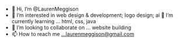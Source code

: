 - 👋 Hi, I’m @LaurenMeggison
- 👀 I’m interested in web design & development; logo design; ai
  🌱 I’m currently learning ... html, css, java
- 💞️ I’m looking to collaborate on ... website building 
- 📫 How to reach me ...laurenmeggison@gmail.com

<!---
LaurenMeggison/LaurenMeggison is a ✨ special ✨ repository because its `README.md` (this file) appears on your GitHub profile.
You can click the Preview link to take a look at your changes.
--->
